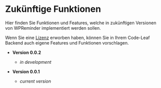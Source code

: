 # Zukünftige Funktionen

Hier finden Sie Funktionen und Features, welche in zukünftigen
Versionen von WPReminder implementiert werden sollen.

Wenn Sie eine [Lizenz](de-de/license.md) erworben haben, können Sie 
in Ihrem Code-Leaf Backend auch eigene Features und Funktionen vorschlagen.

- **Version 0.0.2**
    - *in development*
    
- **Version 0.0.1**
    - *current version*